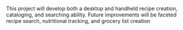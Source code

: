 This project will develop both a desktop and handheld recipe creation, cataloging, and searching ability. Future improvements will be faceted recipe search, nutritional tracking, and grocery list creation
